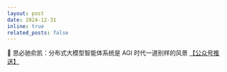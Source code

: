 ```yaml
---
layout: post
date: 2024-12-31
inline: true
related_posts: false
---
```


💪 思必驰俞凯：分布式大模型智能体系统是 AGI 时代一道别样的风景 <a href="https://mp.weixin.qq.com/s/iaD4R3DnkmwQuuh8fgqb6g"> 【公众号推送】</a>
